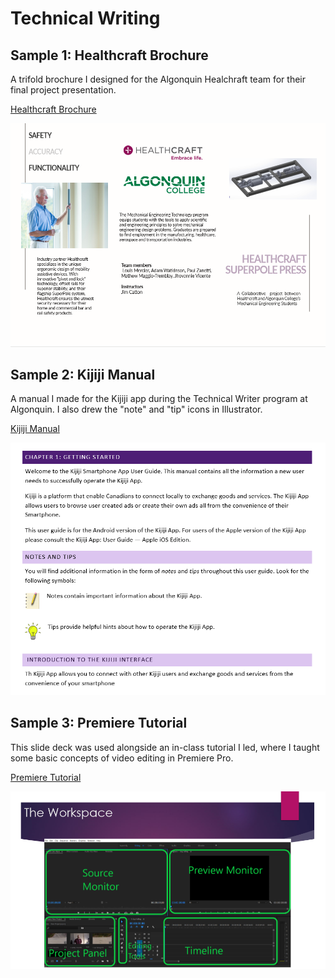 # Technical Writing

## Sample 1: Healthcraft Brochure

A trifold brochure I designed for the Algonquin Healchraft team for their final project presentation.  

[Healthcraft Brochure](https://github.com/thediplock/technical-writing/raw/master/Healthcraft_Brochure.pdf)

<img width="700" src="https://github.com/thediplock/technical-writing/raw/master/Healthcraft_pic.PNG"/>

## Sample 2: Kijiji Manual

A manual I made for the Kijiji app during the Technical Writer program at Algonquin. I also drew the "note" and "tip" icons in Illustrator.

[Kijiji Manual](https://github.com/thediplock/technical-writing/raw/master/CD_Kijiji_manual.pdf)

<img width="700" src="https://github.com/thediplock/technical-writing/blob/master/kijiji_pic2.PNG"/>

## Sample 3: Premiere Tutorial

This slide deck was used alongside an in-class tutorial I led, where I taught some basic concepts of video editing in Premiere Pro.

[Premiere Tutorial](https://github.com/thediplock/technical-writing/raw/master/Premiere%20Teach-a-class.pdf)



<img width="700" src="https://github.com/thediplock/technical-writing/blob/master/premiere_pic.PNG"/>
